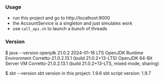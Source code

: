 
### Usage

* run this project and go to http://localhost:9000
* the AccountService is a singleton and just simulates work
* use `call_api.sh` to launch a bunch of threads

### Version

$ java --version
openjdk 21.0.2 2024-01-16 LTS
OpenJDK Runtime Environment Corretto-21.0.2.13.1 (build 21.0.2+13-LTS)
OpenJDK 64-Bit Server VM Corretto-21.0.2.13.1 (build 21.0.2+13-LTS, mixed mode, sharing)

$ sbt --version
sbt version in this project: 1.9.6
sbt script version: 1.9.7


